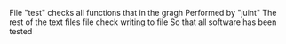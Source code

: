 File "test" checks all functions that in the gragh
Performed by "juint"
The rest of the text files file check writing to file
So that all software has been tested

